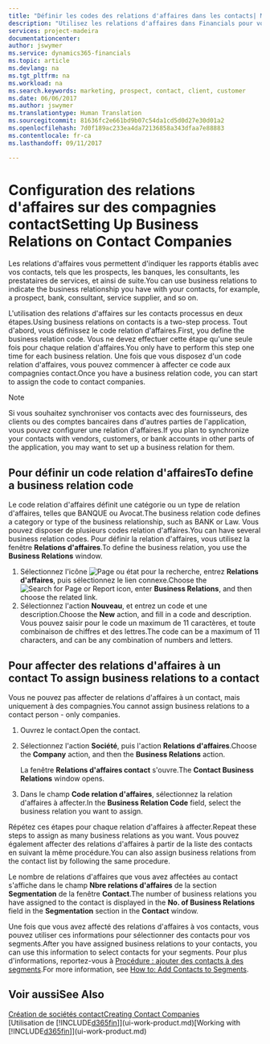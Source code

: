 ```yaml
---
title: "Définir les codes des relations d'affaires dans les contacts| Microsoft Docs"
description: "Utilisez les relations d'affaires dans Financials pour vous aider avec le marketing et désigner les rapports établis avec vos prospects, clients, notamment les banques ou les prestataires de services."
services: project-madeira
documentationcenter: 
author: jswymer
ms.service: dynamics365-financials
ms.topic: article
ms.devlang: na
ms.tgt_pltfrm: na
ms.workload: na
ms.search.keywords: marketing, prospect, contact, client, customer
ms.date: 06/06/2017
ms.author: jswymer
ms.translationtype: Human Translation
ms.sourcegitcommit: 81636fc2e661bd9b07c54da1cd5d0d27e30d01a2
ms.openlocfilehash: 7d0f189ac233ea4da72136858a343dfaa7e88883
ms.contentlocale: fr-ca
ms.lasthandoff: 09/11/2017

---
```

# <a name="setting-up-business-relations-on-contact-companies"></a><span data-ttu-id="8bb68-103">Configuration des relations d'affaires sur des compagnies contact</span><span class="sxs-lookup"><span data-stu-id="8bb68-103">Setting Up Business Relations on Contact Companies</span></span>
<span data-ttu-id="8bb68-104">Les relations d'affaires vous permettent d'indiquer les rapports établis avec vos contacts, tels que les prospects, les banques, les consultants, les prestataires de services, et ainsi de suite.</span><span class="sxs-lookup"><span data-stu-id="8bb68-104">You can use business relations to indicate the business relationship you have with your contacts, for example, a prospect, bank, consultant, service supplier, and so on.</span></span>

<span data-ttu-id="8bb68-105">L'utilisation des relations d'affaires sur les contacts processus en deux étapes.</span><span class="sxs-lookup"><span data-stu-id="8bb68-105">Using business relations on contacts is a two-step process.</span></span> <span data-ttu-id="8bb68-106">Tout d'abord, vous définissez le code relation d'affaires.</span><span class="sxs-lookup"><span data-stu-id="8bb68-106">First, you define the business relation code.</span></span> <span data-ttu-id="8bb68-107">Vous ne devez effectuer cette étape qu'une seule fois pour chaque relation d'affaires.</span><span class="sxs-lookup"><span data-stu-id="8bb68-107">You only have to perform this step one time for each business relation.</span></span> <span data-ttu-id="8bb68-108">Une fois que vous disposez d'un code relation d'affaires, vous pouvez commencer à affecter ce code aux compagnies contact.</span><span class="sxs-lookup"><span data-stu-id="8bb68-108">Once you have a business relation code, you can start to assign the code to contact companies.</span></span>

> [!NOTE]  
>   <span data-ttu-id="8bb68-109">Si vous souhaitez synchroniser vos contacts avec des fournisseurs, des clients ou des comptes bancaires dans d'autres parties de l'application, vous pouvez configurer une relation d'affaires.</span><span class="sxs-lookup"><span data-stu-id="8bb68-109">If you plan to synchronize your contacts with vendors, customers, or bank accounts in other parts of the application, you may want to set up a business relation for them.</span></span>

## <a name="to-define-a-business-relation-code"></a><span data-ttu-id="8bb68-110">Pour définir un code relation d'affaires</span><span class="sxs-lookup"><span data-stu-id="8bb68-110">To define a business relation code</span></span>
<span data-ttu-id="8bb68-111">Le code relation d'affaires définit une catégorie ou un type de relation d'affaires, telles que BANQUE ou Avocat.</span><span class="sxs-lookup"><span data-stu-id="8bb68-111">The business relation code defines a category or type of the business relationship, such as BANK or Law.</span></span> <span data-ttu-id="8bb68-112">Vous pouvez disposer de plusieurs codes relation d'affaires.</span><span class="sxs-lookup"><span data-stu-id="8bb68-112">You can have several business relation codes.</span></span> <span data-ttu-id="8bb68-113">Pour définir la relation d'affaires, vous utilisez la fenêtre **Relations d'affaires**.</span><span class="sxs-lookup"><span data-stu-id="8bb68-113">To define the business relation, you use the **Business Relations** window.</span></span>

1. <span data-ttu-id="8bb68-114">Sélectionnez l'icône ![Page ou état pour la recherche](media/ui-search/search_small.png "icône Page ou état pour la recherche"), entrez **Relations d'affaires**, puis sélectionnez le lien connexe.</span><span class="sxs-lookup"><span data-stu-id="8bb68-114">Choose the ![Search for Page or Report](media/ui-search/search_small.png "Search for Page or Report icon") icon, enter **Business Relations**, and then choose the related link.</span></span>
2. <span data-ttu-id="8bb68-115">Sélectionnez l'action **Nouveau**, et entrez un code et une description.</span><span class="sxs-lookup"><span data-stu-id="8bb68-115">Choose the **New** action, and fill in a code and description.</span></span> <span data-ttu-id="8bb68-116">Vous pouvez saisir pour le code un maximum de 11 caractères, et toute combinaison de chiffres et des lettres.</span><span class="sxs-lookup"><span data-stu-id="8bb68-116">The code can be a maximum of 11 characters, and can be any combination of numbers and letters.</span></span>

## <span data-ttu-id="8bb68-117"><a name="AssignBusRelContact"></a> Pour affecter des relations d'affaires à un contact</span><span class="sxs-lookup"><span data-stu-id="8bb68-117"><a name="AssignBusRelContact"></a> To assign business relations to a contact</span></span>
<span data-ttu-id="8bb68-118">Vous ne pouvez pas affecter de relations d'affaires à un contact, mais uniquement à des compagnies.</span><span class="sxs-lookup"><span data-stu-id="8bb68-118">You cannot assign business relations to a contact person - only companies.</span></span>

1. <span data-ttu-id="8bb68-119">Ouvrez le contact.</span><span class="sxs-lookup"><span data-stu-id="8bb68-119">Open the contact.</span></span>
2. <span data-ttu-id="8bb68-120">Sélectionnez l'action **Société**, puis l'action **Relations d'affaires**.</span><span class="sxs-lookup"><span data-stu-id="8bb68-120">Choose the **Company** action, and then the **Business Relations** action.</span></span>

    <span data-ttu-id="8bb68-121">La fenêtre **Relations d'affaires contact** s'ouvre.</span><span class="sxs-lookup"><span data-stu-id="8bb68-121">The **Contact Business Relations** window opens.</span></span>
3. <span data-ttu-id="8bb68-122">Dans le champ **Code relation d'affaires**, sélectionnez la relation d'affaires à affecter.</span><span class="sxs-lookup"><span data-stu-id="8bb68-122">In the **Business Relation Code** field, select the business relation you want to assign.</span></span>

<span data-ttu-id="8bb68-123">Répétez ces étapes pour chaque relation d'affaires à affecter.</span><span class="sxs-lookup"><span data-stu-id="8bb68-123">Repeat these steps to assign as many business relations as you want.</span></span> <span data-ttu-id="8bb68-124">Vous pouvez également affecter des relations d'affaires à partir de la liste des contacts en suivant la même procédure.</span><span class="sxs-lookup"><span data-stu-id="8bb68-124">You can also assign business relations from the contact list by following the same procedure.</span></span>

<span data-ttu-id="8bb68-125">Le nombre de relations d'affaires que vous avez affectées au contact s'affiche dans le champ **Nbre relations d'affaires** de la section **Segmentation** de la fenêtre **Contact**.</span><span class="sxs-lookup"><span data-stu-id="8bb68-125">The number of business relations you have assigned to the contact is displayed in the **No. of Business Relations** field in the **Segmentation** section in the **Contact** window.</span></span>

<span data-ttu-id="8bb68-126">Une fois que vous avez affecté des relations d'affaires à vos contacts, vous pouvez utiliser ces informations pour sélectionner des contacts pour vos segments.</span><span class="sxs-lookup"><span data-stu-id="8bb68-126">After you have assigned business relations to your contacts, you can use this information to select contacts for your segments.</span></span> <span data-ttu-id="8bb68-127">Pour plus d'informations, reportez-vous à [Procédure : ajouter des contacts à des segments](marketing-add-contact-segment.md).</span><span class="sxs-lookup"><span data-stu-id="8bb68-127">For more information, see [How to: Add Contacts to Segments](marketing-add-contact-segment.md).</span></span>

## <a name="see-also"></a><span data-ttu-id="8bb68-128">Voir aussi</span><span class="sxs-lookup"><span data-stu-id="8bb68-128">See Also</span></span>
[<span data-ttu-id="8bb68-129">Création de sociétés contact</span><span class="sxs-lookup"><span data-stu-id="8bb68-129">Creating Contact Companies</span></span>](marketing-create-contact-companies.md)  
<span data-ttu-id="8bb68-130">[Utilisation de [!INCLUDE[d365fin](includes/d365fin_md.md)]](ui-work-product.md)</span><span class="sxs-lookup"><span data-stu-id="8bb68-130">[Working with [!INCLUDE[d365fin](includes/d365fin_md.md)]](ui-work-product.md)</span></span>

